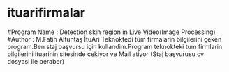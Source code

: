 # ituarifirmalar
#Program Name : Detection skin region in Live Video(Image Processing)
#Author : M.Fatih Altuntaş
İtuAri Teknoktedi tüm firmalarin bilgilerini çeken program.Ben staj başvursu için kullandim.Program teknokteki tum firmlarin bilgilerini ituarinin sitesinde çekiyor ve Mail atiyor (Staj başvurusu cv dosyasi ile beraber)
